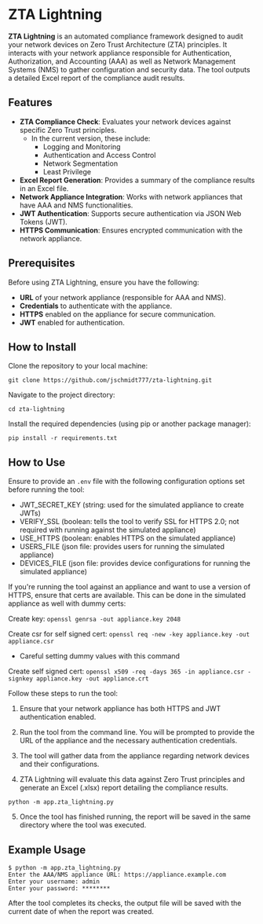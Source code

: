 # ZTA Lightning

**ZTA Lightning** is an automated compliance framework designed to audit your network devices on Zero Trust Architecture (ZTA) principles. 
It interacts with your network appliance responsible for Authentication, Authorization, and Accounting (AAA) as well as Network Management Systems (NMS) to gather configuration and security data. 
The tool outputs a detailed Excel report of the compliance audit results.

## Features
- **ZTA Compliance Check**: Evaluates your network devices against specific Zero Trust principles.
  - In the current version, these include:
    - Logging and Monitoring
    - Authentication and Access Control
    - Network Segmentation
    - Least Privilege
- **Excel Report Generation**: Provides a summary of the compliance results in an Excel file.
- **Network Appliance Integration**: Works with network appliances that have AAA and NMS functionalities.
- **JWT Authentication**: Supports secure authentication via JSON Web Tokens (JWT).
- **HTTPS Communication**: Ensures encrypted communication with the network appliance.

## Prerequisites
Before using ZTA Lightning, ensure you have the following:
- **URL** of your network appliance (responsible for AAA and NMS).
- **Credentials** to authenticate with the appliance.
- **HTTPS** enabled on the appliance for secure communication.
- **JWT** enabled for authentication.

## How to Install

Clone the repository to your local machine:
```
git clone https://github.com/jschmidt777/zta-lightning.git
```
Navigate to the project directory:
```
cd zta-lightning
```
Install the required dependencies (using pip or another package manager):
```
pip install -r requirements.txt
```

## How to Use

Ensure to provide an `.env` file with the following configuration options set before running the tool:
- JWT_SECRET_KEY (string: used for the simulated appliance to create JWTs)
- VERIFY_SSL (boolean: tells the tool to verify SSL for HTTPS 2.0; not required with running against the simulated appliance)
- USE_HTTPS (boolean: enables HTTPS on the simulated appliance)
- USERS_FILE (json file: provides users for running the simulated appliance)
- DEVICES_FILE (json file: provides device configurations for running the simulated appliance)

If you're running the tool against an appliance and want to use a version of HTTPS, ensure that certs are available. This 
can be done in the simulated appliance as well with dummy certs:

Create key: 
```openssl genrsa -out appliance.key 2048```

Create csr for self signed cert: ```openssl req -new -key appliance.key -out appliance.csr```
	
- Careful setting dummy values with this command

Create self signed cert: ```openssl x509 -req -days 365 -in appliance.csr -signkey appliance.key -out appliance.crt```


Follow these steps to run the tool:

1. Ensure that your network appliance has both HTTPS and JWT authentication enabled.

2. Run the tool from the command line. You will be prompted to provide the URL of the appliance and the necessary authentication credentials.

3. The tool will gather data from the appliance regarding network devices and their configurations.

4. ZTA Lightning will evaluate this data against Zero Trust principles and generate an Excel (.xlsx) report detailing the compliance results.

```
python -m app.zta_lightning.py
```

5. Once the tool has finished running, the report will be saved in the same directory where the tool was executed.

## Example Usage
```
$ python -m app.zta_lightning.py
Enter the AAA/NMS appliance URL: https://appliance.example.com
Enter your username: admin
Enter your password: ********
```
After the tool completes its checks, the output file will be saved with the current date of when the report was created.
